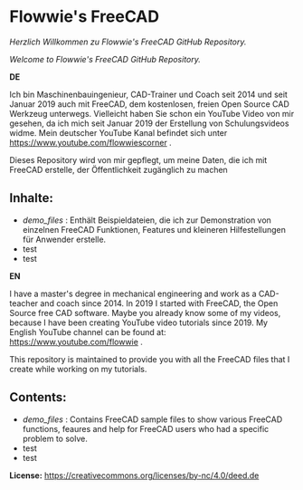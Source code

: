 # Flowwie's FreeCAD
_Herzlich Willkommen zu Flowwie's FreeCAD GitHub Repository._

_Welcome to Flowwie's FreeCAD GitHub Repository._

**DE**

Ich bin Maschinenbauingenieur, CAD-Trainer und Coach seit 2014 und seit Januar 2019 auch mit FreeCAD, dem kostenlosen, freien Open Source CAD Werkzeug unterwegs. Vielleicht haben Sie schon ein YouTube Video von mir gesehen, da ich mich seit Januar 2019 der Erstellung von Schulungsvideos widme. Mein deutscher YouTube Kanal befindet sich unter https://www.youtube.com/flowwiescorner .

Dieses Repository wird von mir gepflegt, um meine Daten, die ich mit FreeCAD erstelle, der Öffentlichkeit zugänglich zu machen

## Inhalte:
- _demo_files_ : Enthält Beispieldateien, die ich zur Demonstration von einzelnen FreeCAD Funktionen, Features und kleineren Hilfestellungen für Anwender erstelle. 
- test
- test

**EN**

I have a master's degree in mechanical engineering and work as a CAD-teacher and coach since 2014. In 2019 I started with FreeCAD, the Open Source free CAD software. Maybe you already know some of my videos, because I have been creating YouTube video tutorials since 2019. My English YouTube channel can be found at: https://www.youtube.com/flowwie .

This repository is maintained to provide you with all the FreeCAD files that I create while working on my tutorials.

## Contents:
- _demo_files_ : Contains FreeCAD sample files to show various FreeCAD functions, feaures and help for FreeCAD users who had a specific problem to solve.
- test
- test

**License:** https://creativecommons.org/licenses/by-nc/4.0/deed.de
